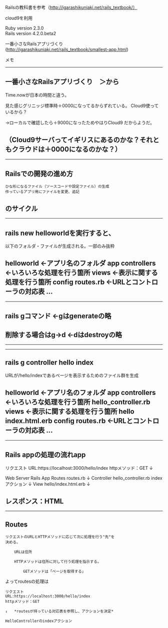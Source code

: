 
Railsの教科書を参考（http://igarashikuniaki.net/rails_textbook/）

cloud9を利用


Ruby version 2.3.0  
Rails version 4.2.0.beta2  


一番小さなRailsアプリづくり  
(http://igarashikuniaki.net/rails_textbook/smallest-app.html)


メモ


--------------------------------------------------------------
## 一番小さなRailsアプリづくり　＞から

Time.nowが日本の時間と違う。

見た感じグリニッジ標準時＋0000になってるからずれている。
Cloud9使っているから？

→ローカルで確認したら＋9000になったためやはりCloud9
だからようだ。

（Cloud9サーバってイギリスにあるのかな？それともクラウドは＋0000になるのかな？）
---------------------------------------------------------------



---------------------------------------------------------------
## Railsでの開発の進め方

    ひな形になるファイル（ソースコードや設定ファイル）の生成
    作っているアプリ用にファイルを変更、追記
のサイクル
---------------------------------------------------------------



---------------------------------------------------------------
## rails new helloworldを実行すると、
以下のフォルダ・ファイルが生成される。一部のみ抜粋

helloworld              ←アプリ名のフォルダ
    app
        controllers     ←いろいろな処理を行う箇所
        views           ←表示に関する処理を行う箇所
    config
        routes.rb       ←URLとコントローラの対応表
    ...
----------------------------------------------------------------



----------------------------------------------------------------
## rails gコマンド     ←gはgenerateの略

## 削除する場合はg→d   ←dはdestroyの略
----------------------------------------------------------------



----------------------------------------------------------------
## rails g controller hello index
URLが/hello/indexであるページを表示するためのファイル群を生成

helloworld              ←アプリ名のフォルダ
    app
        controllers     ←いろいろな処理を行う箇所
            hello_controller.rb
        views           ←表示に関する処理を行う箇所
            hello
                index.html.erb
    config
        routes.rb       ←URLとコントローラの対応表
    ...
----------------------------------------------------------------



----------------------------------------------------------------
## Rails appの処理の流れapp

リクエスト
    URL:https://localhost:3000/hello/index
    httpメソッド：GET
↓

Web Server
    Rails App
        Routes      routes.rb
        ↓
        Controller  hello_controller.rb indexアクション
        ↓
        View        hello/index.html.erb
↓

レスポンス：HTML
-----------------------------------------------------------------



-----------------------------------------------------------------
## Routes

    リクエストのURLとHTTPメソッドに応じて次に処理を行う"先"を
    決める。
    
        URLは住所
        
        HTTPメソッドは住所に対して行う処理を指示する。

            GETメソッドは「ページを取得する」
        
よってroutesの処理は

    リクエスト
    URL:https://localhost:3000/hello/index
    httpメソッド：GET
    
    ↓   *routesが持っている対応表を参照し、アクションを決定*

    HelloControllerのindexアクション
    
    
    
